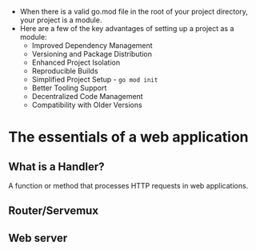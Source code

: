 - When there is a valid go.mod file in the root of your project directory, your project is a
  module.
- Here are a few of the key advantages of setting up a project as a module:
  - Improved Dependency Management
  - Versioning and Package Distribution
  - Enhanced Project Isolation
  - Reproducible Builds
  - Simplified Project Setup - `go mod init`
  - Better Tooling Support
  - Decentralized Code Management
  - Compatibility with Older Versions

# The essentials of a web application

## What is a Handler?

A function or method that processes HTTP requests in web applications.

## Router/Servemux

## Web server
